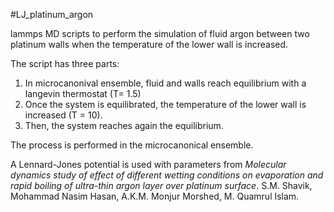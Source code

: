 #LJ_platinum_argon

lammps MD scripts to perform the simulation of fluid argon between two platinum walls when the temperature of the lower wall is increased.

The script has three parts: 
1. In microcanonival ensemble, fluid and walls reach equilibrium with a langevin thermostat (T= 1.5)
2. Once the system is equilibrated, the temperature of the lower wall is increased (T = 10). 
3. Then, the system reaches again the equilibrium. 

The process is performed in the microcanonical ensemble. 

A Lennard-Jones potential is used with parameters from _Molecular dynamics study of effect of different wetting conditions on evaporation and rapid boiling of ultra-thin argon layer over platinum surface_. S.M. Shavik, Mohammad Nasim Hasan, A.K.M. Monjur Morshed, M. Quamrul Islam.
 
